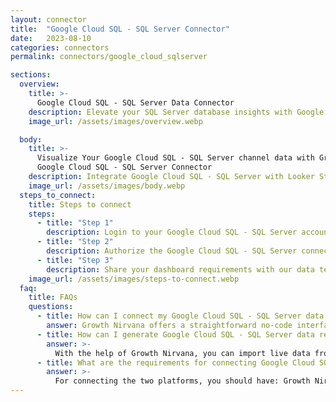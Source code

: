 ```yaml
---
layout: connector
title:  "Google Cloud SQL - SQL Server Connector"
date:   2023-08-10
categories: connectors
permalink: connectors/google_cloud_sqlserver

sections:
  overview:
    title: >-
      Google Cloud SQL - SQL Server Data Connector
    description: Elevate your SQL Server database insights with Google Cloud SQL - SQL Server integration. Seamlessly merge SQL Server database data from Google Cloud SQL with Looker Studio's analytical capabilities, unlocking insights that shape database performance, optimization strategies, and operational excellence.
    image_url: /assets/images/overview.webp

  body:
    title: >-
      Visualize Your Google Cloud SQL - SQL Server channel data with Growth Nirvana's
      Google Cloud SQL - SQL Server Connector
    description: Integrate Google Cloud SQL - SQL Server with Looker Studio for comprehensive database analytics that guide your SQL Server strategies.
    image_url: /assets/images/body.webp
  steps_to_connect:
    title: Steps to connect
    steps:
      - title: "Step 1"
        description: Login to your Google Cloud SQL - SQL Server account
      - title: "Step 2"
        description: Authorize the Google Cloud SQL - SQL Server connection to send data to Growth Nirvana
      - title: "Step 3"
        description: Share your dashboard requirements with our data team. We will build the report for you.
    image_url: /assets/images/steps-to-connect.webp
  faq:
    title: FAQs
    questions:
      - title: How can I connect my Google Cloud SQL - SQL Server data to Google Data Studio/Looker Studio?
        answer: Growth Nirvana offers a straightforward no-code interface to connect to Google Cloud SQL - SQL Server data sources.
      - title: How can I generate Google Cloud SQL - SQL Server data reports in Looker Studio?
        answer: >-
          With the help of Growth Nirvana, you can import live data from Google Cloud SQL - SQL Server into Looker Studio. These data can be viewed in charts, tables, and dashboards to generate branded reports that can be shared instantly.
      - title: What are the requirements for connecting Google Cloud SQL - SQL Server and Looker Studio?
        answer: >-
          For connecting the two platforms, you should have: Growth Nirvana Account and Google Cloud SQL - SQL Server Ads Account
---
```

